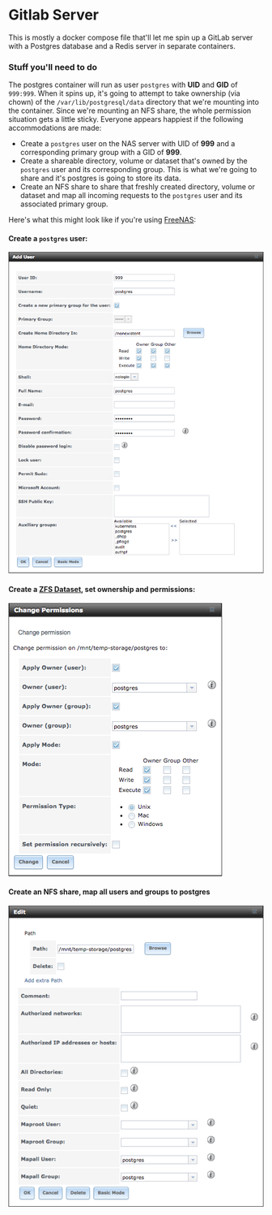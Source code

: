 # Gitlab Server

This is mostly a docker compose file that'll let me spin up a GitLab server with a Postgres database and a Redis
server in separate containers.


### Stuff you'll need to do

The postgres container will run as user `postgres` with **UID** and **GID** of `999:999`.
When it spins up, it's going to attempt to take ownership (via chown) of the 
`/var/lib/postgresql/data` directory that we're mounting into the container.  Since we're
mounting an NFS share, the whole permission situation gets a little sticky.  Everyone appears 
happiest if the following accommodations are made:

* Create a `postgres` user on the NAS server with UID of **999** and a corresponding
  primary group with a GID of **999**.
* Create a shareable directory, volume or dataset that's owned by the `postgres` user
  and its corresponding group.  This is what we're going to share and it's postgres is
  going to store its data.
* Create an NFS share to share that freshly created directory, volume or dataset and map
  all incoming requests to the `postgres` user and its associated primary group.
  
Here's what this might look like if you're using [FreeNAS](http://www.freenas.org/):

#### Create a `postgres` user:
![create postgres user](images/add-user.png)

#### Create a [ZFS Dataset](https://doc.freenas.org/9.3/freenas_storage.html#create-dataset), set ownership and permissions:
![create ZFS dataset](images/dataset-permissions.png)

#### Create an NFS share, map all users and groups to **postgres**
![create NFS share](images/nfs-mapping.png)